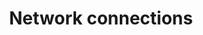 ---
title: "Network connections"
weight: 70
description: >
  How to configure network connections.
---